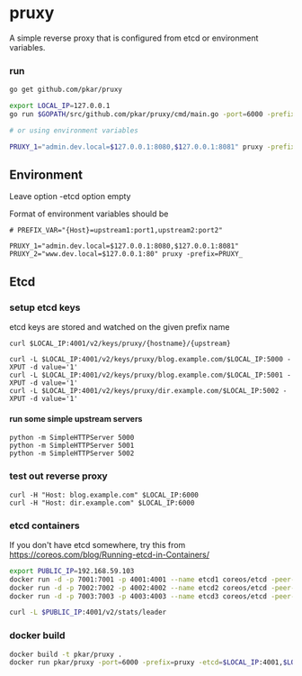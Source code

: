 # pruxy

A simple reverse proxy that is configured from etcd or environment variables.


### run

```bash
go get github.com/pkar/pruxy

export LOCAL_IP=127.0.0.1
go run $GOPATH/src/github.com/pkar/pruxy/cmd/main.go -port=6000 -prefix=pruxy -etcd=$LOCAL_IP:4001,$LOCAL_IP:4002

# or using environment variables

PRUXY_1="admin.dev.local=$127.0.0.1:8080,$127.0.0.1:8081" pruxy -prefix=PRUXY_
```

## Environment

Leave option -etcd option empty

Format of environment variables should be

```
# PREFIX_VAR="{Host}=upstream1:port1,upstream2:port2"

PRUXY_1="admin.dev.local=$127.0.0.1:8080,$127.0.0.1:8081" PRUXY_2="www.dev.local=$127.0.0.1:80" pruxy -prefix=PRUXY_
```

## Etcd

### setup etcd keys
etcd keys are stored and watched on the given prefix name

```
curl $LOCAL_IP:4001/v2/keys/pruxy/{hostname}/{upstream}

curl -L $LOCAL_IP:4001/v2/keys/pruxy/blog.example.com/$LOCAL_IP:5000 -XPUT -d value='1'
curl -L $LOCAL_IP:4001/v2/keys/pruxy/blog.example.com/$LOCAL_IP:5001 -XPUT -d value='1'
curl -L $LOCAL_IP:4001/v2/keys/pruxy/dir.example.com/$LOCAL_IP:5002 -XPUT -d value='1'
```

#### run some simple upstream servers

```
python -m SimpleHTTPServer 5000
python -m SimpleHTTPServer 5001
python -m SimpleHTTPServer 5002
```

### test out reverse proxy

```
curl -H "Host: blog.example.com" $LOCAL_IP:6000
curl -H "Host: dir.example.com" $LOCAL_IP:6000
```

### etcd containers

If you don't have etcd somewhere, try this from https://coreos.com/blog/Running-etcd-in-Containers/

```bash
export PUBLIC_IP=192.168.59.103
docker run -d -p 7001:7001 -p 4001:4001 --name etcd1 coreos/etcd -peer-addr ${PUBLIC_IP}:7001 -addr ${PUBLIC_IP}:4001 -peers ${PUBLIC_IP}:7002,${PUBLIC_IP}:7003
docker run -d -p 7002:7002 -p 4002:4002 --name etcd2 coreos/etcd -peer-addr ${PUBLIC_IP}:7002 -addr ${PUBLIC_IP}:4002 -peers ${PUBLIC_IP}:7001,${PUBLIC_IP}:7003
docker run -d -p 7003:7003 -p 4003:4003 --name etcd3 coreos/etcd -peer-addr ${PUBLIC_IP}:7003 -addr ${PUBLIC_IP}:4003 -peers ${PUBLIC_IP}:7001,${PUBLIC_IP}:7002

curl -L $PUBLIC_IP:4001/v2/stats/leader
```

### docker build

```bash
docker build -t pkar/pruxy .
docker run pkar/pruxy -port=6000 -prefix=pruxy -etcd=$LOCAL_IP:4001,$LOCAL_IP:4002,$LOCAL_IP:4003
```
